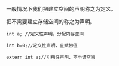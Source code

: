 一般情况下我们把建立空间的声明称之为定义。

把不需要建立存储空间的称之为声明。

```
int a; //定义性声明，分配内存空间
```



```
int b=0;//定义性声明，且赋初值
```

```
extern int a;//引用性声明，不申请空间
```

